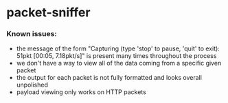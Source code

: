 # packet-sniffer




### Known issues:

* the message of the form "Capturing (type 'stop' to pause, 'quit' to exit): 51pkt [00:05,  7.18pkt/s]" is present many times throughout the process
* we don't have a way to view all of the data coming from a specific given packet
* the output for each packet is not fully formatted and looks overall unpolished
* payload viewing only works on HTTP packets